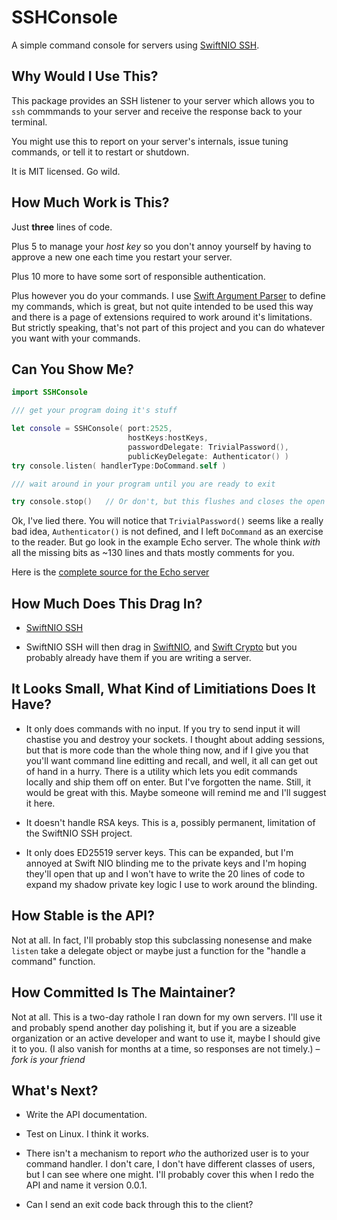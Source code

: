 # SSHConsole

A simple command console for servers using [SwiftNIO SSH]("https://github.com/apple/swift-nio-ssh").

## Why Would I Use This?

This package provides an SSH listener to your server which allows you to `ssh` commmands to your server 
and receive the response back to your terminal.

You might use this to report on your server's internals, issue tuning commands, or tell it to restart or shutdown.

It is MIT licensed. Go wild.

## How Much Work is This?

Just **three** lines of code.

Plus 5 to manage your *host key* so you don't annoy yourself by having to approve a new one 
each time you restart your server.

Plus 10 more to have some sort of responsible authentication.

Plus however you do your commands. I use [Swift Argument Parser](https://github.com/apple/swift-argument-parser) to define 
my commands, which is great, but not quite intended to be used this way and there is a page of extensions required 
to work around it's limitations. But strictly speaking, that's not part of this project and you can do whatever you 
want with your commands.

## Can You Show Me?

```swift
import SSHConsole

/// get your program doing it's stuff

let console = SSHConsole( port:2525, 
                          hostKeys:hostKeys, 
                          passwordDelegate: TrivialPassword(), 
                          publicKeyDelegate: Authenticator() )
try console.listen( handlerType:DoCommand.self )

/// wait around in your program until you are ready to exit

try console.stop()   // Or don't, but this flushes and closes the open sockets
```

Ok, I've lied there. You will notice that `TrivialPassword()` seems like a really bad idea, `Authenticator()`
is not defined, and I left `DoCommand` as an exercise to the reader. But go look in the example Echo server. The
whole think *with* all the missing bits as ~130 lines and thats mostly comments for you.

Here is the [complete source for the Echo server](https://github.com/jimstudt/SSHConsole/blob/main/Sources/Echo/main.swift)

## How Much Does This Drag In?

- [SwiftNIO SSH](https://github.com/apple/swift-nio-ssh)

- SwiftNIO SSH will then drag in [SwiftNIO](https://github.com/apple/swift-nio/), and 
  [Swift Crypto](https://github.com/apple/swift-crypto) but you 
  probably already have them if you are writing a server.

## It Looks Small, What Kind of Limitiations Does It Have?

- It only does commands with no input. If you try to send input it will chastise you and destroy your 
  sockets. I thought about adding sessions, but that is more code than the whole thing now, 
  and if I give you that you'll want command line editting and recall, and well, it all can get out of hand 
  in a hurry. There is a utility which lets you edit commands locally and ship them off on enter. 
  But I've forgotten the name. Still, it would be great with this. Maybe someone will remind me and
  I'll suggest it here.

- It doesn't handle RSA keys. This is a, possibly permanent, limitation of the SwiftNIO SSH project.

- It only does ED25519 server keys. This can be expanded, but I'm annoyed at Swift NIO blinding 
  me to the private keys and I'm hoping they'll open that up and I won't have to write the 20 lines of
  code to expand my shadow private key logic I use to work around the blinding.

## How Stable is the API?

Not at all. In fact, I'll probably stop this subclassing nonesense and make `listen`  take a delegate 
object or maybe just a function for the "handle a command" function.

## How Committed Is The Maintainer?

Not at all. This is a two-day rathole I ran down for my own servers. I'll use it and probably spend
another day polishing it, but if you are a sizeable organization or an active developer and want to use it, 
maybe I should give it to you. (I also vanish for months at a time, so responses are not timely.) – *fork is your friend*

## What's Next?

- Write the API documentation.

- Test on Linux. I think it works.

- There isn't a mechanism to report *who* the authorized user is to your command handler.
  I don't care, I don't have different classes of users, but I can see where one might. I'll probably 
  cover this when I redo the API and name it version 0.0.1.
  
- Can I send an exit code back through this to the client?

